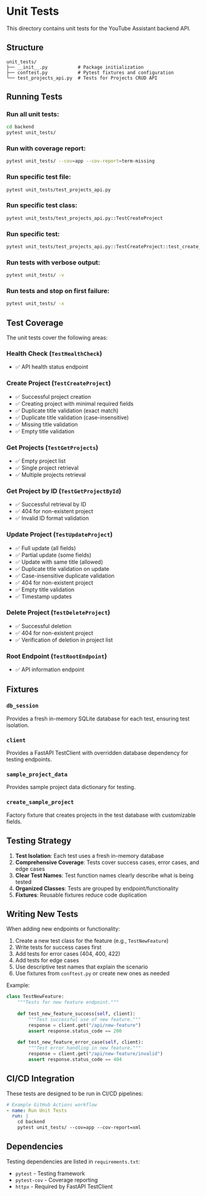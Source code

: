 # Unit Tests

This directory contains unit tests for the YouTube Assistant backend API.

## Structure

```
unit_tests/
├── __init__.py           # Package initialization
├── conftest.py           # Pytest fixtures and configuration
└── test_projects_api.py  # Tests for Projects CRUD API
```

## Running Tests

### Run all unit tests:
```bash
cd backend
pytest unit_tests/
```

### Run with coverage report:
```bash
pytest unit_tests/ --cov=app --cov-report=term-missing
```

### Run specific test file:
```bash
pytest unit_tests/test_projects_api.py
```

### Run specific test class:
```bash
pytest unit_tests/test_projects_api.py::TestCreateProject
```

### Run specific test:
```bash
pytest unit_tests/test_projects_api.py::TestCreateProject::test_create_project_success
```

### Run tests with verbose output:
```bash
pytest unit_tests/ -v
```

### Run tests and stop on first failure:
```bash
pytest unit_tests/ -x
```

## Test Coverage

The unit tests cover the following areas:

### Health Check (`TestHealthCheck`)
- ✅ API health status endpoint

### Create Project (`TestCreateProject`)
- ✅ Successful project creation
- ✅ Creating project with minimal required fields
- ✅ Duplicate title validation (exact match)
- ✅ Duplicate title validation (case-insensitive)
- ✅ Missing title validation
- ✅ Empty title validation

### Get Projects (`TestGetProjects`)
- ✅ Empty project list
- ✅ Single project retrieval
- ✅ Multiple projects retrieval

### Get Project by ID (`TestGetProjectById`)
- ✅ Successful retrieval by ID
- ✅ 404 for non-existent project
- ✅ Invalid ID format validation

### Update Project (`TestUpdateProject`)
- ✅ Full update (all fields)
- ✅ Partial update (some fields)
- ✅ Update with same title (allowed)
- ✅ Duplicate title validation on update
- ✅ Case-insensitive duplicate validation
- ✅ 404 for non-existent project
- ✅ Empty title validation
- ✅ Timestamp updates

### Delete Project (`TestDeleteProject`)
- ✅ Successful deletion
- ✅ 404 for non-existent project
- ✅ Verification of deletion in project list

### Root Endpoint (`TestRootEndpoint`)
- ✅ API information endpoint

## Fixtures

### `db_session`
Provides a fresh in-memory SQLite database for each test, ensuring test isolation.

### `client`
Provides a FastAPI TestClient with overridden database dependency for testing endpoints.

### `sample_project_data`
Provides sample project data dictionary for testing.

### `create_sample_project`
Factory fixture that creates projects in the test database with customizable fields.

## Testing Strategy

1. **Test Isolation**: Each test uses a fresh in-memory database
2. **Comprehensive Coverage**: Tests cover success cases, error cases, and edge cases
3. **Clear Test Names**: Test function names clearly describe what is being tested
4. **Organized Classes**: Tests are grouped by endpoint/functionality
5. **Fixtures**: Reusable fixtures reduce code duplication

## Writing New Tests

When adding new endpoints or functionality:

1. Create a new test class for the feature (e.g., `TestNewFeature`)
2. Write tests for success cases first
3. Add tests for error cases (404, 400, 422)
4. Add tests for edge cases
5. Use descriptive test names that explain the scenario
6. Use fixtures from `conftest.py` or create new ones as needed

Example:
```python
class TestNewFeature:
    """Tests for new feature endpoint."""
    
    def test_new_feature_success(self, client):
        """Test successful use of new feature."""
        response = client.get("/api/new-feature")
        assert response.status_code == 200
    
    def test_new_feature_error_case(self, client):
        """Test error handling in new feature."""
        response = client.get("/api/new-feature/invalid")
        assert response.status_code == 404
```

## CI/CD Integration

These tests are designed to be run in CI/CD pipelines:

```yaml
# Example GitHub Actions workflow
- name: Run Unit Tests
  run: |
    cd backend
    pytest unit_tests/ --cov=app --cov-report=xml
```

## Dependencies

Testing dependencies are listed in `requirements.txt`:
- `pytest` - Testing framework
- `pytest-cov` - Coverage reporting
- `httpx` - Required by FastAPI TestClient
